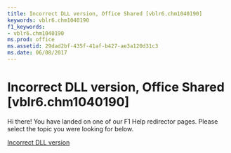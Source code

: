 ```yaml
---
title: Incorrect DLL version, Office Shared [vblr6.chm1040190]
keywords: vblr6.chm1040190
f1_keywords:
- vblr6.chm1040190
ms.prod: office
ms.assetid: 29dad2bf-435f-41af-b427-ae3a120d31c3
ms.date: 06/08/2017
---
```



# Incorrect DLL version, Office Shared [vblr6.chm1040190]

Hi there! You have landed on one of our F1 Help redirector pages. Please select the topic you were looking for below.

[Incorrect DLL version](http://msdn.microsoft.com/library/6ff7118c-1764-8098-9728-10146e270312%28Office.15%29.aspx)

